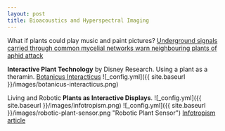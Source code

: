 ```yaml
---
layout: post
title: Bioacoustics and Hyperspectral Imaging
---
```


What if plants could play music and paint pictures? [Underground signals carried through common mycelial networks warn neighbouring plants of aphid attack](https://onlinelibrary.wiley.com/doi/abs/10.1111/ele.12115)

**Interactive Plant Technology** by Disney Research. Using a plant as a theramin. [Botanicus Interacticus](https://www.youtube.com/watch?v=EcRSKEIucjk)
![_config.yml]({{ site.baseurl }}/images/botanicus-interacticus.png)

Living and Robotic **Plants as Interactive Displays**.
![_config.yml]({{ site.baseurl }}/images/infotropism.png) ![_config.yml]({{ site.baseurl }}/images/robotic-plant-sensor.png "Robotic Plant Sensor")
[Infotropism article](http://www.cs.cmu.edu/~akhurst/publications/holstius04-infotropism.pdf)
